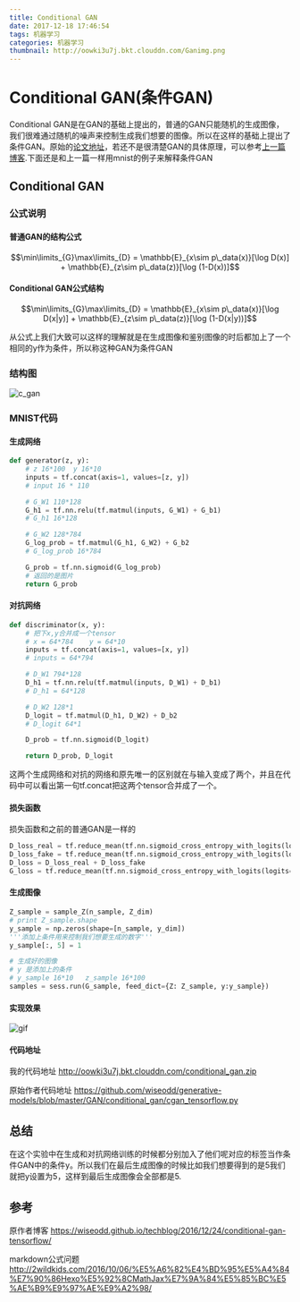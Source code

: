 ```yaml
---
title: Conditional GAN
date: 2017-12-18 17:46:54
tags: 机器学习
categories: 机器学习
thumbnail: http://oowki3u7j.bkt.clouddn.com/Ganimg.png
---
```

<script ty-e="text/javascript" src="http://cdn.mathjax.org/mathjax/latest/MathJax.js?config=default"></script>



# Conditional GAN(条件GAN)
Conditional GAN是在GAN的基础上提出的，普通的GAN只能随机的生成图像，我们很难通过随机的噪声来控制生成我们想要的图像。所以在这样的基础上提出了条件GAN。原始的[论文地址](https://arxiv.org/abs/1411.1784)，若还不是很清楚GAN的具体原理，可以参考[上一篇博客](http://benzj.me/2017/12/17/GAN%E7%94%9F%E6%88%90%E5%AF%B9%E6%8A%97%E7%BD%91%E7%BB%9C/).下面还是和上一篇一样用mnist的例子来解释条件GAN

## Conditional GAN
### 公式说明

#### 普通GAN的结构公式


$$\min\limits_{G}\max\limits_{D} = \mathbb{E}_{x\sim p\_data(x)}[\log D(x)] + \mathbb{E}_{z\sim p\_data(z)}[\log (1-D(x))]$$

#### Conditional GAN公式结构


$$\min\limits_{G}\max\limits_{D} = \mathbb{E}_{x\sim p\_data(x)}[\log D(x|y)] + \mathbb{E}_{z\sim p\_data(z)}[\log (1-D(x|y))]$$

从公式上我们大致可以这样的理解就是在生成图像和鉴别图像的时后都加上了一个相同的y作为条件，所以称这种GAN为条件GAN
### 结构图
![c_gan](http://oowki3u7j.bkt.clouddn.com/c_gan.png)

### MNIST代码
#### 生成网络
```python
def generator(z, y):
    # z 16*100  y 16*10
    inputs = tf.concat(axis=1, values=[z, y])
    # input 16 * 110

    # G_W1 110*128
    G_h1 = tf.nn.relu(tf.matmul(inputs, G_W1) + G_b1)
    # G_h1 16*128

    # G_W2 128*784
    G_log_prob = tf.matmul(G_h1, G_W2) + G_b2
    # G_log_prob 16*784

    G_prob = tf.nn.sigmoid(G_log_prob)
    # 返回的是图片
    return G_prob
```
#### 对抗网络
```python
def discriminator(x, y):
    # 把下x,y合并成一个tensor
    # x = 64*784    y = 64*10
    inputs = tf.concat(axis=1, values=[x, y])
    # inputs = 64*794

    # D_W1 794*128
    D_h1 = tf.nn.relu(tf.matmul(inputs, D_W1) + D_b1)
    # D_h1 = 64*128

    # D_W2 128*1
    D_logit = tf.matmul(D_h1, D_W2) + D_b2
    # D_logit 64*1

    D_prob = tf.nn.sigmoid(D_logit)

    return D_prob, D_logit
```
这两个生成网络和对抗的网络和原先唯一的区别就在与输入变成了两个，并且在代码中可以看出第一句tf.concat把这两个tensor合并成了一个。
#### 损失函数
损失函数和之前的普通GAN是一样的
```python
D_loss_real = tf.reduce_mean(tf.nn.sigmoid_cross_entropy_with_logits(logits=D_logit_real, labels=tf.ones_like(D_logit_real)))
D_loss_fake = tf.reduce_mean(tf.nn.sigmoid_cross_entropy_with_logits(logits=D_logit_fake, labels=tf.zeros_like(D_logit_fake)))
D_loss = D_loss_real + D_loss_fake
G_loss = tf.reduce_mean(tf.nn.sigmoid_cross_entropy_with_logits(logits=D_logit_fake, labels=tf.ones_like(D_logit_fake)))
```
#### 生成图像
```python
Z_sample = sample_Z(n_sample, Z_dim)
# print Z_sample.shape
y_sample = np.zeros(shape=[n_sample, y_dim])
'''添加上条件用来控制我们想要生成的数字'''
y_sample[:, 5] = 1

# 生成好的图像
# y 是添加上的条件
# y_sample 16*10   z_sample 16*100
samples = sess.run(G_sample, feed_dict={Z: Z_sample, y:y_sample})
```

#### 实现效果
![gif](http://oowki3u7j.bkt.clouddn.com/c_gan.gif)
#### 代码地址
我的代码地址 http://oowki3u7j.bkt.clouddn.com/conditional_gan.zip

原始作者代码地址 https://github.com/wiseodd/generative-models/blob/master/GAN/conditional_gan/cgan_tensorflow.py

## 总结
在这个实验中在生成和对抗网络训练的时候都分别加入了他们呢对应的标签当作条件GAN中的条件y。所以我们在最后生成图像的时候比如我们想要得到的是5我们就把y设置为5，这样到最后生成图像会全部都是5.
## 参考
原作者博客 https://wiseodd.github.io/techblog/2016/12/24/conditional-gan-tensorflow/

markdown公式问题
http://2wildkids.com/2016/10/06/%E5%A6%82%E4%BD%95%E5%A4%84%E7%90%86Hexo%E5%92%8CMathJax%E7%9A%84%E5%85%BC%E5%AE%B9%E9%97%AE%E9%A2%98/
